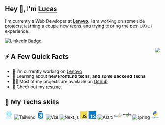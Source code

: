 <h2>Hey 👋, I'm <a href="">Lucas</a></h2>
<p>I'm currently a Web Developer at <strong><a href="">Lenovo</a></strong>. I am working on some side projects, learning a couple new techs, and trying to bring the best UX/UI experience.</p>
<p>
 <a href="https://medium.com/@serbis">
     <a href="https://www.linkedin.com/in/serbis/">
        <img src="https://img.shields.io/badge/-@lucas-0077B5?style=flat-square&amp;labelColor=0077B5&amp;logo=LinkedIn&amp;link=https://www.linkedin.com/in/serbis/" alt="LinkedIn Badge"></a> 
        </p>

<img align="right" src="https://media1.giphy.com/media/13HgwGsXF0aiGY/giphy.gif" />
<h2>⚡️ A Few Quick Facts</h2>
<ul>
<li>🔭 I’m currently working on <a href="">Lenovo</a>.</li>
<li>🧐 Learning about <strong>new FrontEnd techs</strong>, <strong>and some Backend Techs </strong></li>
<li>👨‍💻 Most of my projects are available on <a href="https://github.com/luc4s92">Github</a>.</li>

<li>📙 Check out my <a href="">resume</a>.</li>

</ul>

<h2>🚀 My Techs skills</h2>
<p align="left">
<img src="https://raw.githubusercontent.com/devicons/devicon/master/icons/react/react-original-wordmark.svg" alt="react" width="25" height="25" />
<img src="https://tailwindcss.com/_next/static/media/tailwindcss-mark.3c5441fc7a190fb1800d4a5c7f07ba4b1345a9c8.svg" alt="Tailwind" width="25" height="25" />
<img src="https://raw.githubusercontent.com/devicons/devicon/master/icons/css3/css3-original-wordmark.svg" alt="css3" width="25" height="25" />
<img src="https://upload.wikimedia.org/wikipedia/commons/f/f1/Vitejs-logo.svg" alt="Vite" width="25" height="25" />
<img src="https://www.svgrepo.com/show/354113/nextjs-icon.svg" alt="Next.js" width="25" height="25" />
<img src="https://raw.githubusercontent.com/devicons/devicon/master/icons/javascript/javascript-original.svg" alt="javascript" width="25" height="25" />
<img src="https://raw.githubusercontent.com/devicons/devicon/master/icons/typescript/typescript-original.svg" alt="typescript" width="25" height="25" />
<img src="https://cdn.worldvectorlogo.com/logos/astrojs.svg" alt="Astro" width="25" height="25" />
<img src="https://raw.githubusercontent.com/devicons/devicon/master/icons/mysql/mysql-original-wordmark.svg" alt="mysql" width="25" height="25" />
<img src="https://raw.githubusercontent.com/devicons/devicon/master/icons/nodejs/nodejs-original-wordmark.svg" alt="nodejs" width="25" height="25" />
<img src="https://www.vectorlogo.zone/logos/springio/springio-icon.svg" alt="spring" width="25" height="25" />
<img src="https://raw.githubusercontent.com/devicons/devicon/master/icons/python/python-original-wordmark.svg" alt="python" width="25" height="25" />
</p>
